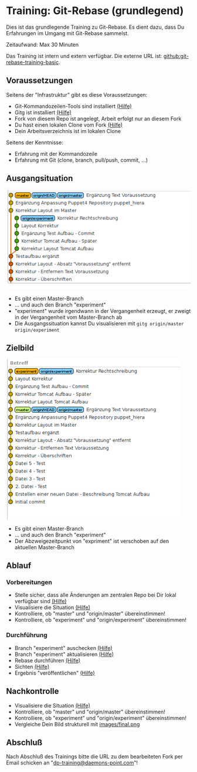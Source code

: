 Training: Git-Rebase (grundlegend)
==================================

Dies ist das grundlegende Training zu Git-Rebase.
Es dient dazu, dass Du Erfahrungen im Umgang mit
Git-Rebase sammelst.

Zeitaufwand: Max 30 Minuten

Das Training ist intern und extern verfügbar.
Die externe URL ist: [github:git-rebase-training-basic](https://github.com/70435-training/git-rebase-training-basic).

Voraussetzungen
---------------

Seitens der "Infrastruktur" gibt es diese Voraussetzungen:

* Git-Kommandozeilen-Tools sind installiert [(Hilfe)](cheat-sheet/0810.md)
* Gitg ist installiert [(Hilfe)](cheat-sheet/0900.md)
* Fork von diesem Repo ist angelegt, Arbeit erfolgt nur an
  diesem Fork
* Du hast einen lokalen Clone vom Fork [(Hilfe)](cheat-sheet/0900.md)
* Dein Arbeitsverzeichnis ist im lokalen Clone

Seitens der Kenntnisse:

* Erfahrung mit der Kommandozeile
* Erfahrung mit Git (clone, branch, pull/push, commit, ...)

Ausgangsituation
----------------

![Ausgangssituation](images/start.png)

- Es gibt einen Master-Branch
- ... und auch den Branch "experiment"
- "experiment" wurde irgendwann in der Vergangenheit erzeugt,
  er zweigt in der Vergangenheit vom Master-Branch ab
- Die Ausgangssituation kannst Du visualisieren mit `gitg origin/master origin/experiment`

Zielbild
--------

![Zielsituation](images/final.png)

- Es gibt einen Master-Branch
- ... und auch den Branch "experiment"
- Der Abzweigezeitpunkt von "expriment" ist verschoben
  auf den aktuellen Master-Branch

Ablauf
------

### Vorbereitungen

- Stelle sicher, dass alle Änderungen am zentralen Repo bei Dir lokal verfügbar sind [(Hilfe)](cheat-sheet/1010.md)
- Visualisiere die Situation [(Hilfe)](cheat-sheet/1020.md)
- Kontrolliere, ob "master" und "origin/master" übereinstimmen!
- Kontrolliere, ob "experiment" und "origin/experiment" übereinstimmen!

### Durchführung

- Branch "experiment" auschecken [(Hilfe)](cheat-sheet/1110.md)
- Branch "experiment" aktualisieren [(Hilfe)](cheat-sheet/1120.md)
- Rebase durchführen [(Hilfe)](cheat-sheet/1130.md)
- Sichten [(Hilfe)](cheat-sheet/1140.md)
- Ergebnis "veröffentlichen" [(Hilfe)](cheat-sheet/1150.md)

Nachkontrolle
-------------

- Visualisiere die Situation [(Hilfe)](cheat-sheet/1210.md)
- Kontrolliere, ob "master" und "origin/master" übereinstimmen!
- Kontrolliere, ob "experiment" und "origin/experiment" übereinstimmen!
- Vergleiche Dein Bild strukturell mit [images/final.png](images/final.png)

Abschluß
--------

Nach Abschluß des Trainings bitte die URL zu dem bearbeiteten
Fork per Email schicken an "dp-training@daemons-point.com"!
